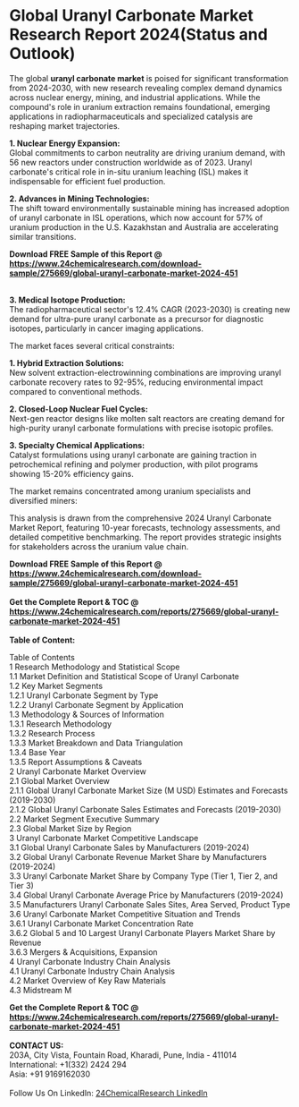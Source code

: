 <h1>Global Uranyl Carbonate Market Research Report 2024(Status and Outlook)</h1><p>The global <strong>uranyl carbonate market</strong> is poised for significant transformation from 2024-2030, with new research revealing complex demand dynamics across nuclear energy, mining, and industrial applications. While the compound's role in uranium extraction remains foundational, emerging applications in radiopharmaceuticals and specialized catalysis are reshaping market trajectories.</p><p><strong>1. Nuclear Energy Expansion:</strong><br>
Global commitments to carbon neutrality are driving uranium demand, with 56 new reactors under construction worldwide as of 2023. Uranyl carbonate's critical role in in-situ uranium leaching (ISL) makes it indispensable for efficient fuel production.</p><p><strong>2. Advances in Mining Technologies:</strong><br>
The shift toward environmentally sustainable mining has increased adoption of uranyl carbonate in ISL operations, which now account for 57% of uranium production in the U.S. Kazakhstan and Australia are accelerating similar transitions.</p><div><b>Download FREE Sample of this Report @ 
            <a href="https://www.24chemicalresearch.com/download-sample/275669/global-uranyl-carbonate-market-2024-451">
            https://www.24chemicalresearch.com/download-sample/275669/global-uranyl-carbonate-market-2024-451</a></b></div><br><p><strong>3. Medical Isotope Production:</strong><br>
The radiopharmaceutical sector's 12.4% CAGR (2023-2030) is creating new demand for ultra-pure uranyl carbonate as a precursor for diagnostic isotopes, particularly in cancer imaging applications.</p><p>The market faces several critical constraints:</p><p><strong>1. Hybrid Extraction Solutions:</strong><br>
New solvent extraction-electrowinning combinations are improving uranyl carbonate recovery rates to 92-95%, reducing environmental impact compared to conventional methods.</p><p><strong>2. Closed-Loop Nuclear Fuel Cycles:</strong><br>
Next-gen reactor designs like molten salt reactors are creating demand for high-purity uranyl carbonate formulations with precise isotopic profiles.</p><p><strong>3. Specialty Chemical Applications:</strong><br>
Catalyst formulations using uranyl carbonate are gaining traction in petrochemical refining and polymer production, with pilot programs showing 15-20% efficiency gains.</p><p>The market remains concentrated among uranium specialists and diversified miners:</p><p>This analysis is drawn from the comprehensive 2024 Uranyl Carbonate Market Report, featuring 10-year forecasts, technology assessments, and detailed competitive benchmarking. The report provides strategic insights for stakeholders across the uranium value chain.</p><div><b>Download FREE Sample of this Report @ 
            <a href="https://www.24chemicalresearch.com/download-sample/275669/global-uranyl-carbonate-market-2024-451">
            https://www.24chemicalresearch.com/download-sample/275669/global-uranyl-carbonate-market-2024-451</a></b></div><br><div><b>Get the Complete Report & TOC @ 
            <a href="https://www.24chemicalresearch.com/reports/275669/global-uranyl-carbonate-market-2024-451">
            https://www.24chemicalresearch.com/reports/275669/global-uranyl-carbonate-market-2024-451</a></b></div><br>
            <b>Table of Content:</b><p>Table of Contents<br />
1 Research Methodology and Statistical Scope<br />
1.1 Market Definition and Statistical Scope of Uranyl Carbonate<br />
1.2 Key Market Segments<br />
1.2.1 Uranyl Carbonate Segment by Type<br />
1.2.2 Uranyl Carbonate Segment by Application<br />
1.3 Methodology & Sources of Information<br />
1.3.1 Research Methodology<br />
1.3.2 Research Process<br />
1.3.3 Market Breakdown and Data Triangulation<br />
1.3.4 Base Year<br />
1.3.5 Report Assumptions & Caveats<br />
2 Uranyl Carbonate Market Overview<br />
2.1 Global Market Overview<br />
2.1.1 Global Uranyl Carbonate Market Size (M USD) Estimates and Forecasts (2019-2030)<br />
2.1.2 Global Uranyl Carbonate Sales Estimates and Forecasts (2019-2030)<br />
2.2 Market Segment Executive Summary<br />
2.3 Global Market Size by Region<br />
3 Uranyl Carbonate Market Competitive Landscape<br />
3.1 Global Uranyl Carbonate Sales by Manufacturers (2019-2024)<br />
3.2 Global Uranyl Carbonate Revenue Market Share by Manufacturers (2019-2024)<br />
3.3 Uranyl Carbonate Market Share by Company Type (Tier 1, Tier 2, and Tier 3)<br />
3.4 Global Uranyl Carbonate Average Price by Manufacturers (2019-2024)<br />
3.5 Manufacturers Uranyl Carbonate Sales Sites, Area Served, Product Type<br />
3.6 Uranyl Carbonate Market Competitive Situation and Trends<br />
3.6.1 Uranyl Carbonate Market Concentration Rate<br />
3.6.2 Global 5 and 10 Largest Uranyl Carbonate Players Market Share by Revenue<br />
3.6.3 Mergers & Acquisitions, Expansion<br />
4 Uranyl Carbonate Industry Chain Analysis<br />
4.1 Uranyl Carbonate Industry Chain Analysis<br />
4.2 Market Overview of Key Raw Materials<br />
4.3 Midstream M</p><div><b>Get the Complete Report & TOC @ 
            <a href="https://www.24chemicalresearch.com/reports/275669/global-uranyl-carbonate-market-2024-451">
            https://www.24chemicalresearch.com/reports/275669/global-uranyl-carbonate-market-2024-451</a></b></div><br><b>CONTACT US:</b><br>
            203A, City Vista, Fountain Road, Kharadi, Pune, India - 411014<br>
            International: +1(332) 2424 294<br>
            Asia: +91 9169162030 <br><br>
            Follow Us On LinkedIn: <a href="https://www.linkedin.com/company/24chemicalresearch/">24ChemicalResearch LinkedIn</a>